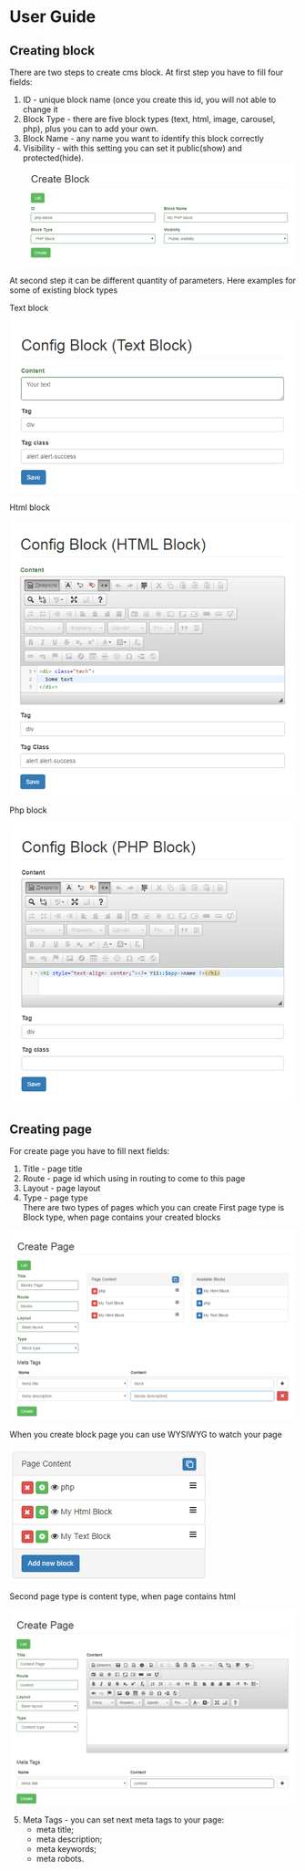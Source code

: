 User Guide
====================

Creating block
--------------
There are two steps to create cms block.
At first step you have to fill four fields:
 1. ID - unique block name (once you create this id, you will not able to change it
 2. Block Type - there are five block types (text, html, image, carousel, php), plus you can to add your own.
 3. Block Name - any name you want to identify this block correctly
 4. Visibility - with this setting you can set it public(show) and protected(hide).
![Create Block Screenshot](https://raw.githubusercontent.com/NullRefExcep/yii2-cms/master/docs/images/create_block.PNG)

At second step it can be different quantity of parameters. Here examples for some of existing block types

Text block

![Text Block](https://raw.githubusercontent.com/NullRefExcep/yii2-cms/master/docs/images/text_block.PNG) 

Html block

![Html Block](https://raw.githubusercontent.com/NullRefExcep/yii2-cms/master/docs/images/html_block.PNG) 

Php block

![PHP Block](https://raw.githubusercontent.com/NullRefExcep/yii2-cms/master/docs/images/php_block.PNG) 

Creating page
--------------
For create page you have to fill next fields:
 1. Title - page title 
 2. Route - page id which using in routing to come to this page
 3. Layout - page layout 
 4. Type - page type  
 There are two types of pages which you can create
 First page type is Block type, when page contains your created blocks

 ![Block page](https://raw.githubusercontent.com/NullRefExcep/yii2-cms/master/docs/images/block_page.PNG)
 
 When you create block page you can use WYSIWYG to watch your page
 
 ![wysiwyg](https://raw.githubusercontent.com/NullRefExcep/yii2-cms/master/docs/images/wysiwyg.PNG)
 
 Second page type is content type, when page contains html
 
 ![Context page](https://raw.githubusercontent.com/NullRefExcep/yii2-cms/master/docs/images/context_page.PNG)
 
 5. Meta Tags - you can set next meta tags to your page:
    - meta title;
    - meta description;
    - meta keywords;
    - meta robots.
